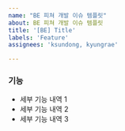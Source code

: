 ```yaml
---
name: "BE 피쳐 개발 이슈 템플릿"
about: BE 피쳐 개발 이슈 템플릿
title: '[BE] Title'
labels: 'Feature'
assignees: 'ksundong, kyungrae'

---
```


### 기능

- 세부 기능 내역 1
- 세부 기능 내역 2
- 세부 기능 내역 3

